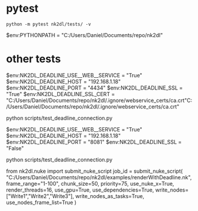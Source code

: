 # pytest
    python -m pytest nk2dl/tests/ -v


$env:PYTHONPATH = "C:/Users/Daniel/Documents/repo/nk2dl"

# other tests

$env:NK2DL_DEADLINE_USE__WEB__SERVICE = "True"
$env:NK2DL_DEADLINE_HOST = "192.168.1.18"
$env:NK2DL_DEADLINE_PORT = "4434"
$env:NK2DL_DEADLINE_SSL = "True"
$env:NK2DL_DEADLINE_SSL_CERT = "C:/Users/Daniel/Documents/repo/nk2dl/.ignore/webservice_certs/ca.crt"C:/Users/Daniel/Documents/repo/nk2dl/.ignore/webservice_certs/ca.crt"

python scripts/test_deadline_connection.py



$env:NK2DL_DEADLINE_USE__WEB__SERVICE = "True"
$env:NK2DL_DEADLINE_HOST = "192.168.1.18"
$env:NK2DL_DEADLINE_PORT = "8081"
$env:NK2DL_DEADLINE_SSL = "False"

python scripts/test_deadline_connection.py


from nk2dl.nuke import submit_nuke_script
job_id = submit_nuke_script(
    "C:/Users/Daniel/Documents/repo/nk2dl/examples/renderWithDeadline.nk",
    frame_range="1-100",
    chunk_size=50,
    priority=75,
    use_nuke_x=True,
    render_threads=16,
    use_gpu=True,
    use_dependencies=True,
    write_nodes=["Write1","Write2","Write3"],
    write_nodes_as_tasks=True,
    use_nodes_frame_list=True
)